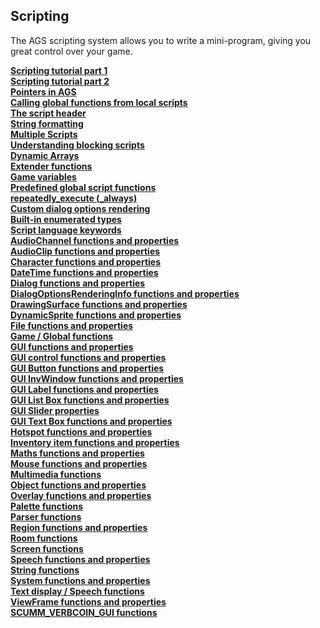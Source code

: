 Scripting
---------

The AGS scripting system allows you to write a mini-program, giving you
great control over your game.

[**Scripting tutorial part 1**](ScriptingTutorialPart1)\
[**Scripting tutorial part 2**](ScriptingTutorialPart2)\
[**Pointers in AGS**](Pointers)\
[**Calling global functions from local scripts**](CallingGlobalFunctions)\
[**The script header**](TheScriptHeader)\
[**String formatting**](StringFormats)\
[**Multiple Scripts**](ScriptModules)\
[**Understanding blocking scripts**](BlockingScripts)\
[**Dynamic Arrays**](DynamicArrays)\
[**Extender functions**](ExtenderFunctions)\
[**Game variables**](Gamevariables)\
[**Predefined global script functions**](TextScriptEvents)\
[**repeatedly_execute (_always)**](RepExec)\
[**Custom dialog options rendering**](CustomDialogOptions)\
[**Built-in enumerated types**](BuiltInEnums)\
[**Script language keywords**](enum#topic46)\
[**AudioChannel functions and
properties**](AudioChannel#AudioChannelCommands)\
[**AudioClip functions and properties**](AudioClip#AudioClipCommands)\
[**Character functions and properties**](Character#topic48)\
[**DateTime functions and properties**](DateTime)\
[**Dialog functions and properties**](Dialog)\
[**DialogOptionsRenderingInfo functions and
properties**](DialogOptionsRenderingInfo#DialogOptionsRenderingInfoFunctions)\
[**DrawingSurface functions and
properties**](DrawingSurfaceFunctions)\
[**DynamicSprite functions and properties**](DynamicSprite#topic51)\
[**File functions and properties**](File)\
[**Game / Global functions**](Game#GlobalCommands)\
[**GUI functions and properties**](GUIFuncsAndProps)\
[**GUI control functions and properties**](GUIControl)\
[**GUI Button functions and properties**](Button)\
[**GUI InvWindow functions and properties**](GUIInvFuncs)\
[**GUI Label functions and properties**](Label)\
[**GUI List Box functions and properties**](ListBox)\
[**GUI Slider properties**](Slider)\
[**GUI Text Box functions and properties**](TextBox)\
[**Hotspot functions and properties**](Hotspot#topic59)\
[**Inventory item functions and properties**](InventoryItem#topic60)\
[**Maths functions and properties**](Maths)\
[**Mouse functions and properties**](Mouse)\
[**Multimedia functions**](Game#topic63)\
[**Object functions and properties**](Object#topic64)\
[**Overlay functions and properties**](Overlay)\
[**Palette functions**](topic66)\
[**Parser functions**](Parser)\
[**Region functions and properties**](Region)\
[**Room functions**](Room#topic69)\
[**Screen functions**](ShakeScreen)\
[**Speech functions and properties**](Speech#SpeechCommands)\
[**String functions**](String)\
[**System functions and properties**](System)\
[**Text display / Speech functions**](topic73)\
[**ViewFrame functions and properties**](ViewFrame#topic74)\
[**SCUMM_VERBCOIN_GUI functions**](SCUMM_VERBCOIN_GUI)

